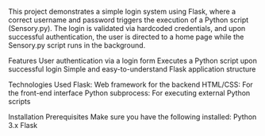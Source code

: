 This project demonstrates a simple login system using Flask, where a correct username and password triggers the execution of a Python script (Sensory.py). The login is validated via hardcoded credentials, and upon successful authentication, the user is directed to a home page while the Sensory.py script runs in the background.

Features
User authentication via a login form
Executes a Python script upon successful login
Simple and easy-to-understand Flask application structure

Technologies Used
Flask: Web framework for the backend
HTML/CSS: For the front-end interface
Python subprocess: For executing external Python scripts

Installation
Prerequisites
Make sure you have the following installed:
Python 3.x
Flask
